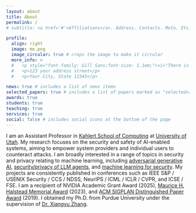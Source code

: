 ```yaml
---
layout: about
title: About
permalink: /
# subtitle: <a href='#'>Affiliations</a>. Address. Contacts. Moto. Etc.

profile:
  align: right
  image: me.png
  image_circular: true # crops the image to make it circular
  more_info: >
  #   <p style="font-family: Gill Sans;font-size: 1.1em;"><i>"There is only one heroism in the world: to see the world as it is and to love it."</i> ― Romain Rolland</p>
  #   <p>123 your address street</p>
  #   <p>Your City, State 12345</p>

news: true # includes a list of news items
selected_papers: true # includes a list of papers marked as "selected={true}"
awards: true
students: true
teaching: true
services: true
social: false # includes social icons at the bottom of the page
---
```


I am an Assistant Professor in [Kahlert School of Computing](https://www.cs.utah.edu) at [University of Utah](https://www.utah.edu). My research focuses on the security and safety of AI-enabled systems, aiming to empower system providers and individual users to counteract attacks. I am broadly interested in a range of topics in security and privacy relating to machine learning, including <u>adversarial generative AI</u>, <u>security/privacy of LLM agents</u>, and <u>machine learning for security</u>. My projects are consistently published in conferences such as IEEE S&P / USENIX Security / CCS / NDSS, NeurIPS / ICML / ICLR / CVPR, and ICSE / FSE. I am a recipient of NVIDIA Academic Grant Award (2025), [Maurice H. Halstead Memorial Award](https://www.cs.purdue.edu/news/articles/2023/2023_purdue_cs_awards.html) (2023), and [ACM SIGPLAN Distinguished Paper Award](https://2019.splashcon.org/attending/splash-awards#oopsla-2019-distinguished-paper-awards) (2019).
I obtained my Ph.D. from Purdue University under the supervision of [Dr. Xiangyu Zhang](https://www.cs.purdue.edu/homes/xyzhang/). <!-- I received my bachelor's degree from Zhejiang University. -->

<!-- <b>I am looking for students interested in security and privacy at the intersection of machine learning and traditional systems. If you have a relevant background and are interested in this research direction, please email me with your CV and transcripts.</b> -->
